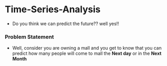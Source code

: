 # Time-Series-Analysis
- Do you think we can predict the future?? well yes!!

### Problem Statement
- Well, consider you are owning a mall and you get to know that you can predict how many people will come to mall the **Next day** or in the **Next Month** 
